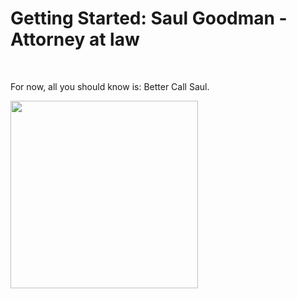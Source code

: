 <h1>Getting Started: Saul Goodman - Attorney at law</h1>
<br>
<p>For now, all you should know is: Better Call Saul.<strong/></p>

<img width="300px" src="https://user-images.githubusercontent.com/101916850/188507733-d28f4b8e-8d5f-4113-86d7-298c5330dc4d.jpeg">
